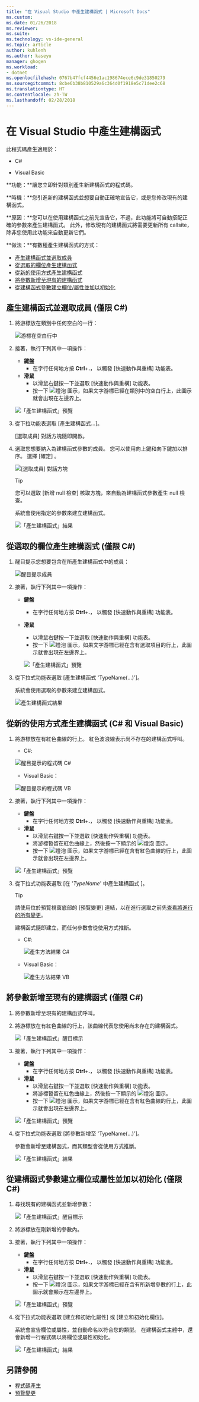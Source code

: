 ```yaml
---
title: "在 Visual Studio 中產生建構函式 | Microsoft Docs"
ms.custom: 
ms.date: 01/26/2018
ms.reviewer: 
ms.suite: 
ms.technology: vs-ide-general
ms.topic: article
author: kuhlenh
ms.author: kaseyu
manager: ghogen
ms.workload:
- dotnet
ms.openlocfilehash: 0767b47fcf4456e1ac198674ece6c9de31850279
ms.sourcegitcommit: 8cbe6b38b810529a6c364d0f1918e5c71dee2c68
ms.translationtype: HT
ms.contentlocale: zh-TW
ms.lasthandoff: 02/28/2018
---
```

# <a name="generate-a-constructor-in-visual-studio"></a>在 Visual Studio 中產生建構函式

此程式碼產生適用於：

- C#

- Visual Basic

**功能：**讓您立即針對類別產生新建構函式的程式碼。

**時機：**您引進新的建構函式並想要自動正確地宣告它，或是您修改現有的建構函式。

**原因：**您可以在使用建構函式之前先宣告它，不過，此功能將可自動搭配正確的參數來產生建構函式。 此外，修改現有的建構函式將需要更新所有 callsite，除非您使用此功能來自動更新它們。

**做法：**有數種產生建構函式的方式：

   - [產生建構函式並選取成員](#pick)
   - [從選取的欄位產生建構函式](#selection)
   - [從新的使用方式產生建構函式](#usage)
   - [將參數新增至現有的建構函式](#addparameter)
   - [從建構函式參數建立欄位/屬性並加以初始化](#create)

## <a id = "pick"></a> 產生建構函式並選取成員 (僅限 C#)

1. 將游標放在類別中任何空白的一行：

   ![游標在空白行中](media/constructor1-highlight-cs.png)

1. 接著，執行下列其中一項操作：

   - **鍵盤**
     - 在字行任何地方按 **Ctrl**+**.**， 以觸發 [快速動作與重構] 功能表。
   - **滑鼠**
     - 以滑鼠右鍵按一下並選取 [快速動作與重構] 功能表。
     - 按一下 ![燈泡](media/bulb-cs.png) 圖示，如果文字游標已經在類別中的空白行上，此圖示就會出現在左邊界上。

   ![「產生建構函式」預覽](media/constructor1-preview-cs.png)

1. 從下拉功能表選取 [產生建構函式...]。

   [選取成員] 對話方塊隨即開啟。

1. 選取您想要納入為建構函式參數的成員。 您可以使用向上鍵和向下鍵加以排序。 選擇 [確定] 。

   ![[選取成員] 對話方塊](media/constructor1-dialog-cs.png)

   > [!TIP]
   > 您可以選取 [新增 null 檢查] 核取方塊，來自動為建構函式參數產生 null 檢查。

   系統會使用指定的參數來建立建構函式。

   ![「產生建構函式」結果](media/constructor1-result-cs.png)

## <a id="selection"></a> 從選取的欄位產生建構函式 (僅限 C#)

1. 醒目提示您想要包含在所產生建構函式中的成員：

   ![醒目提示成員](media/constructor2-highlight-cs.png)

1. 接著，執行下列其中一項操作：

   - **鍵盤**
     - 在字行任何地方按 **Ctrl**+**.**， 以觸發 [快速動作與重構] 功能表。
   - **滑鼠**
     - 以滑鼠右鍵按一下並選取 [快速動作與重構] 功能表。
     - 按一下 ![燈泡](media/bulb-cs.png) 圖示，如果文字游標已經在含有選取項目的行上，此圖示就會出現在左邊界上。

     ![「產生建構函式」預覽](media/constructor2-preview-cs.png)

1. 從下拉式功能表選取 [產生建構函式 'TypeName(...)']。

   系統會使用選取的參數來建立建構函式。

   ![產生建構函式結果](media/constructor2-result-cs.png)

## <a id="usage"></a> 從新的使用方式產生建構函式 (C# 和 Visual Basic)

1. 將游標放在有紅色曲線的行上。 紅色波浪線表示尚不存在的建構函式呼叫。

   - C#: 

    ![醒目提示的程式碼 C#](media/constructor-highlight-cs.png)

   - Visual Basic：

    ![醒目提示的程式碼 VB](media/constructor-highlight-vb.png)

1. 接著，執行下列其中一項操作：

   - **鍵盤**
     - 在字行任何地方按 **Ctrl**+**.**， 以觸發 [快速動作與重構] 功能表。
   - **滑鼠**
     - 以滑鼠右鍵按一下並選取 [快速動作與重構] 功能表。
     - 將游標暫留在紅色曲線上，然後按一下顯示的 ![燈泡](media/bulb-cs.png) 圖示。
     - 按一下 ![燈泡](media/bulb-cs.png) 圖示，如果文字游標已經在含有紅色曲線的行上，此圖示就會出現在左邊界上。

    ![「產生建構函式」預覽](media/constructor-preview-cs.png)

1. 從下拉式功能表選取 [在 '*TypeName*' 中產生建構函式 ]。

   > [!TIP]
   > 請使用位於預覽視窗底部的 [預覽變更] 連結，以在進行選取之前先[查看將進行的所有變更](../../ide/preview-changes.md)。

   建構函式隨即建立，而任何參數會從使用方式推斷。

   - C#: 

      ![產生方法結果 C#](media/constructor-result-cs.png)

   - Visual Basic：

      ![產生方法結果 VB](media/constructor-result-vb.png)

## <a id="addparameter"></a> 將參數新增至現有的建構函式 (僅限 C#)

1. 將參數新增至現有的建構函式呼叫。

1. 將游標放在有紅色曲線的行上，該曲線代表您使用尚未存在的建構函式。

    ![「產生建構函式」醒目標示](media/constructor4-highlight-cs.png)

1. 接著，執行下列其中一項操作：

   - **鍵盤**
     - 在字行任何地方按 **Ctrl**+**.**， 以觸發 [快速動作與重構] 功能表。
   - **滑鼠**
     - 以滑鼠右鍵按一下並選取 [快速動作與重構] 功能表。
     - 將游標暫留在紅色曲線上，然後按一下顯示的 ![燈泡](media/bulb-cs.png) 圖示。
     - 按一下 ![燈泡](media/bulb-cs.png) 圖示，如果文字游標已經在含有紅色曲線的行上，此圖示就會出現在左邊界上。

    ![「產生建構函式」預覽](media/constructor4-preview-cs.png)

1. 從下拉式功能表選取 [將參數新增至 'TypeName(...)']。

   參數會新增至建構函式，而其類型會從使用方式推斷。

   ![「產生建構函式」結果](media/constructor4-result-cs.png)

## <a id="create"></a> 從建構函式參數建立欄位或屬性並加以初始化 (僅限 C#)

1. 尋找現有的建構函式並新增參數：

   ![「產生建構函式」醒目標示](media/constructor5-highlight-cs.png)

1. 將游標放在剛新增的參數內。

1. 接著，執行下列其中一項操作：

   - **鍵盤**
     - 在字行任何地方按 **Ctrl**+**.**， 以觸發 [快速動作與重構] 功能表。
   - **滑鼠**
     - 以滑鼠右鍵按一下並選取 [快速動作與重構] 功能表。
     - 按一下 ![燈泡](media/bulb-cs.png) 圖示，如果文字游標已經在含有所新增參數的行上，此圖示就會顯示在左邊界上。

   ![「產生建構函式」預覽](media/constructor5-preview-cs.png)

1. 從下拉式功能表選取 [建立和初始化屬性] 或 [建立和初始化欄位]。

   系統會宣告欄位或屬性，並自動命名以符合您的類型。 在建構函式主體中，還會新增一行程式碼以將欄位或屬性初始化。

   ![「產生建構函式」結果](media/constructor5-result-cs.png)

## <a name="see-also"></a>另請參閱

- [程式碼產生](../code-generation-in-visual-studio.md)
- [預覽變更](../../ide/preview-changes.md)